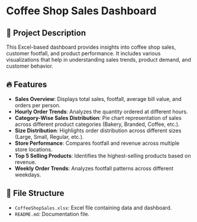 # Coffee Shop Sales Dashboard

## 📌 Project Description
This Excel-based dashboard provides insights into coffee shop sales, customer footfall, and product performance. It includes various visualizations that help in understanding sales trends, product demand, and customer behavior.

## 🔥 Features
- **Sales Overview**: Displays total sales, footfall, average bill value, and orders per person.
- **Hourly Order Trends**: Analyzes the quantity ordered at different hours.
- **Category-Wise Sales Distribution**: Pie chart representation of sales across different product categories (Bakery, Branded, Coffee, etc.).
- **Size Distribution**: Highlights order distribution across different sizes (Large, Small, Regular, etc.).
- **Store Performance**: Compares footfall and revenue across multiple store locations.
- **Top 5 Selling Products**: Identifies the highest-selling products based on revenue.
- **Weekly Order Trends**: Analyzes footfall patterns across different weekdays.

## 📂 File Structure
- `CoffeeShopSales.xlsx`: Excel file containing data and dashboard.
- `README.md`: Documentation file.





